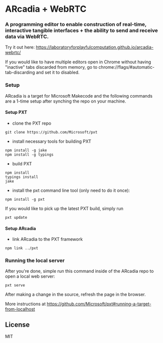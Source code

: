 # ARcadia + WebRTC
###  A programming editor to enable construction of real-time, interactive tangible interfaces + the ability to send and receive data via WebRTC.
Try it out here: https://laboratoryforplayfulcomputation.github.io/arcadia-webrtc/

If you would like to have multiple editors open in Chrome without having "inactive" tabs discarded from memory, go to chrome://flags/#automatic-tab-discarding and set it to disabled.

### Setup

ARcadia is a target for Microsoft Makecode and the following commands are a 1-time setup after synching the repo on your machine.


#### Setup PXT 

* clone the PXT repo
```
git clone https://github.com/Microsoft/pxt
```

* install necessary tools for building PXT
```
npm install -g jake
npm install -g typings
```

* build PXT
```
npm install
typings install
jake
```

* install the pxt command line tool (only need to do it once):
```
npm install -g pxt
```

If you would like to pick up the latest PXT build, simply run
```
pxt update
```

#### Setup ARcadia

* link ARcadia to the PXT framework
```
npm link ../pxt
```

### Running the local server

After you're done, simple run this command inside of the ARcadia repo to open a local web server:
```
pxt serve
```

After making a change in the source, refresh the page in the browser.

More instructions at https://github.com/Microsoft/pxt#running-a-target-from-localhost 


## License

MIT
